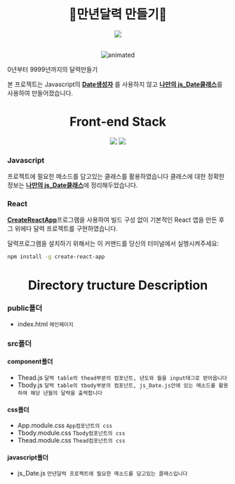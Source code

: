 <div align="center">
  <h1>📅만년달력 만들기📆</h1>
  <a href="https://hits.seeyoufarm.com"><img src="https://hits.seeyoufarm.com/api/count/incr/badge.svg?url=https%3A%2F%2Fgithub.com%2Fjun-seok816%2F-perennial-calendar&count_bg=%2379C83D&title_bg=%23555555&icon=&icon_color=%23E7E7E7&title=hits&edge_flat=false"/></a>

</div>


<br/>
<p align="center">
  <img src="https://user-images.githubusercontent.com/72478198/156970307-0734d2a3-5f22-4254-9ab9-0b52c9de429d.gif" alt="animated" />
</p>


0년부터 9999년까지의 달력만들기

본 프로젝트는 Javascript의 [__Date생성자__] 를 사용하지 않고 [__나만의 js_Date클래스__]를 사용하여 만들어졌습니다.


<div align="center">
  <h1>Front-end Stack</h1>
  <img src="https://img.shields.io/badge/React-3D41C8?style=flat-square&logo=React&logoColor=white"/>
  <img src="https://img.shields.io/badge/JavaScript-EEEF16?style=flat-square&logo=JavaScript&logoColor=white"/>
</div>


### Javascript

프로젝트에 필요한 메소드를 담고있는 클래스를 활용하였습니다
클래스에 대한 정확한 정보는 [__나만의 js_Date클래스__]에 정리해두었습니다.



### React

[__CreateReactApp__]프로그램을 사용하여 빌드 구성 없이 기본적인 React 앱을 만든 후 그 위에다 달력 프로젝트를 구현하였습니다.

달력프로그램을 설치하기 위해서는 이 커맨드를 당신의 터미널에서 실행시켜주세요:

```sh
npm install -g create-react-app
```


<div align ="center">
  <h1>Directory tructure Description</h1>
</div>

### public폴더
- index.html `메인페이지`

### src폴더

#### component폴더
- Thead.js `달력 table의 thead부분의 컴포넌트, 년도와 월을 input태그로 받아옵니다`
- Tbody.js `달력 table의 tbody부분의 컴포넌트, js_Date.js안에 있는 메소드를 활용하여 해당 년월의 달력을 출력합니다`

#### css폴더
- App.module.css `App컴포넌트의 css`
- Tbody.module.css `Tbody컴포넌트의 css`
- Thead.module.css `Thead컴포넌트의 css` 

#### javascript폴더
- js_Date.js `만년달력 프로젝트에 필요한 메소드를 담고있는 클래스입니다`


[__Date생성자__]: https://developer.mozilla.org/ko/docs/Web/JavaScript/Reference/Global_Objects/Date/Date
[__나만의 js_Date클래스__]: https://github.com/jun-seok816/my_-js_Date-Class 
[__CreateReactApp__]:https://github.com/facebook/create-react-app

